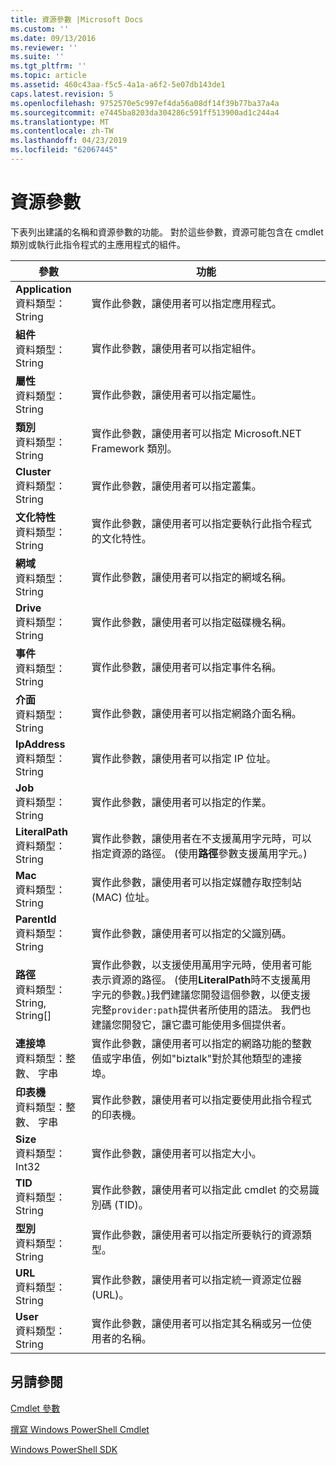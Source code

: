 ```yaml
---
title: 資源參數 |Microsoft Docs
ms.custom: ''
ms.date: 09/13/2016
ms.reviewer: ''
ms.suite: ''
ms.tgt_pltfrm: ''
ms.topic: article
ms.assetid: 460c43aa-f5c5-4a1a-a6f2-5e07db143de1
caps.latest.revision: 5
ms.openlocfilehash: 9752570e5c997ef4da56a08df14f39b77ba37a4a
ms.sourcegitcommit: e7445ba8203da304286c591ff513900ad1c244a4
ms.translationtype: MT
ms.contentlocale: zh-TW
ms.lasthandoff: 04/23/2019
ms.locfileid: "62067445"
---
```

# <a name="resource-parameters"></a>資源參數

下表列出建議的名稱和資源參數的功能。 對於這些參數，資源可能包含在 cmdlet 類別或執行此指令程式的主應用程式的組件。

|參數|功能|
|---|---|
|**Application**<br>資料類型：String|實作此參數，讓使用者可以指定應用程式。|
|**組件**<br>資料類型：String|實作此參數，讓使用者可以指定組件。|
|**屬性**<br>資料類型：String|實作此參數，讓使用者可以指定屬性。|
|**類別**<br>資料類型：String|實作此參數，讓使用者可以指定 Microsoft.NET Framework 類別。|
|**Cluster**<br>資料類型：String|實作此參數，讓使用者可以指定叢集。|
|**文化特性**<br>資料類型：String|實作此參數，讓使用者可以指定要執行此指令程式的文化特性。|
|**網域**<br>資料類型：String|實作此參數，讓使用者可以指定的網域名稱。|
|**Drive**<br>資料類型：String|實作此參數，讓使用者可以指定磁碟機名稱。|
|**事件**<br>資料類型：String|實作此參數，讓使用者可以指定事件名稱。|
|**介面**<br>資料類型：String|實作此參數，讓使用者可以指定網路介面名稱。|
|**IpAddress**<br>資料類型：String|實作此參數，讓使用者可以指定 IP 位址。|
|**Job**<br>資料類型：String|實作此參數，讓使用者可以指定的作業。|
|**LiteralPath**<br>資料類型：String|實作此參數，讓使用者在不支援萬用字元時，可以指定資源的路徑。 (使用**路徑**參數支援萬用字元。)|
|**Mac**<br>資料類型：String|實作此參數，讓使用者可以指定媒體存取控制站 (MAC) 位址。|
|**ParentId**<br>資料類型：String|實作此參數，讓使用者可以指定的父識別碼。|
|**路徑**<br>資料類型：String, String[]|實作此參數，以支援使用萬用字元時，使用者可能表示資源的路徑。 (使用**LiteralPath**時不支援萬用字元的參數。)我們建議您開發這個參數，以便支援完整`provider:path`提供者所使用的語法。 我們也建議您開發它，讓它盡可能使用多個提供者。|
|**連接埠**<br>資料類型：整數、 字串|實作此參數，讓使用者可以指定的網路功能的整數值或字串值，例如"biztalk"對於其他類型的連接埠。|
|**印表機**<br>資料類型：整數、 字串|實作此參數，讓使用者可以指定要使用此指令程式的印表機。|
|**Size**<br>資料類型：Int32|實作此參數，讓使用者可以指定大小。|
|**TID**<br>資料類型：String|實作此參數，讓使用者可以指定此 cmdlet 的交易識別碼 (TID)。|
|**型別**<br>資料類型：String|實作此參數，讓使用者可以指定所要執行的資源類型。|
|**URL**<br>資料類型：String|實作此參數，讓使用者可以指定統一資源定位器 (URL)。|
|**User**<br>資料類型：String|實作此參數，讓使用者可以指定其名稱或另一位使用者的名稱。|

## <a name="see-also"></a>另請參閱

[Cmdlet 參數](./cmdlet-parameters.md)

[撰寫 Windows PowerShell Cmdlet](./writing-a-windows-powershell-cmdlet.md)

[Windows PowerShell SDK](../windows-powershell-reference.md)
